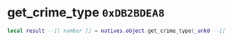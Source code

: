 # get_crime_type `0xDB2BDEA8`

```lua
local result --[[ number ]] = natives.object.get_crime_type(_unk0 --[[ number ]])
```
